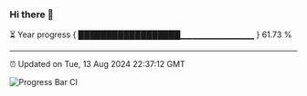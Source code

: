 ### Hi there 👋

⏳ Year progress { ██████████████████▁▁▁▁▁▁▁▁▁▁▁▁ } 61.73 %

---

⏰ Updated on Tue, 13 Aug 2024 22:37:12 GMT

![Progress Bar CI](https://github.com/IshwaranRudhara/GIT-ACTION/workflows/Progress%20Bar%20CI/badge.svg)
